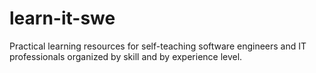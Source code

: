 # learn-it-swe
Practical learning resources for self-teaching software engineers and IT professionals organized by skill and by experience level.
